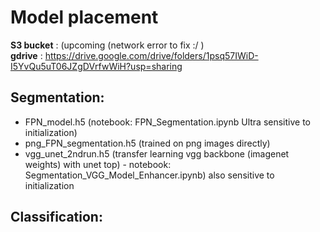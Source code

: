 # Model placement

**S3 bucket** : (upcoming (network error to fix :/ )
<br>
**gdrive** : https://drive.google.com/drive/folders/1psq57IWiD-I5YvQu5uT06JZgDVrfwWiH?usp=sharing

## Segmentation:

* FPN_model.h5 (notebook: FPN_Segmentation.ipynb Ultra sensitive to initialization)
* png_FPN_segmentation.h5 (trained on png images directly)
* vgg_unet_2ndrun.h5 (transfer learning vgg backbone (imagenet weights) with unet top) - notebook: Segmentation_VGG_Model_Enhancer.ipynb) also sensitive to initialization

## Classification:
